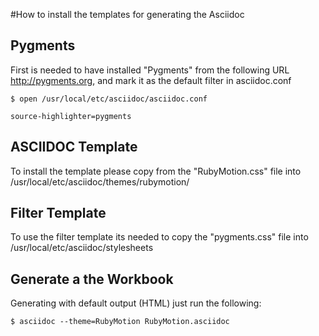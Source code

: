 #How to install the templates for generating the Asciidoc

## Pygments

First is needed to have installed "Pygments" from the following URL http://pygments.org, and mark it as the default filter in asciidoc.conf

`$ open /usr/local/etc/asciidoc/asciidoc.conf`

`source-highlighter=pygments`

## ASCIIDOC Template

To install the template please copy from the "RubyMotion.css" file into /usr/local/etc/asciidoc/themes/rubymotion/

## Filter Template

To use the filter template its needed to copy the "pygments.css" file into /usr/local/etc/asciidoc/stylesheets


## Generate a the Workbook

Generating with default output (HTML) just run the following:

`$ asciidoc --theme=RubyMotion RubyMotion.asciidoc`

